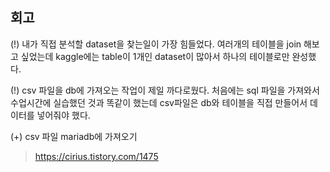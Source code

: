 ## 회고
(!) 내가 직접 분석할 dataset을 찾는일이 가장 힘들었다. 여러개의 테이블을 join 해보고 싶었는데 kaggle에는 table이 1개인 dataset이 많아서 하나의 테이블로만 완성했다.

(!) csv 파일을 db에 가져오는 작업이 제일 까다로웠다. 처음에는 sql 파일을 가져와서 수업시간에 실습했던 것과 똑같이 했는데 csv파일은 db와 테이블을 직접 만들어서 데이터를 넣어줘야 했다.

(+) csv 파일 mariadb에 가져오기
  > https://cirius.tistory.com/1475

